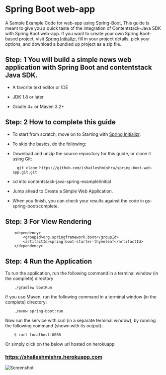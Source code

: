 # Spring Boot web-app

A Sample Example Code for web-app using Spring-Boot,
This guide is meant to give you a quick taste of the integration of Contentstack-Java SDK with Spring Boot web-app. If you want to create your own Spring Boot-based project, visit [Spring Initializr](https://start.spring.io/), fill in your project details, pick your options, and download a bundled up project as a zip file.


## Step: 1 You will build a simple news web application with Spring Boot and contentstack Java SDK.


- A favorite text editor or IDE

- JDK 1.8 or later

- Gradle 4+ or Maven 3.2+


## Step: 2 How to complete this guide

- To start from scratch, move on to Starting with [Spring Initializr](https://start.spring.io/).

- To skip the basics, do the following:

- Download and unzip the source repository for this guide, or clone it using Git: 
     
        git clone https://github.com/ishaileshmishra/spring-boot-web-app.git.git

- cd into contentstack-java-spring-example/initial

- Jump ahead to Create a Simple Web Application.

- When you finish, you can check your results against the code in gs-spring-boot/complete.


## Step: 3 For View Rendering

```
    <dependency>
        <groupId>org.springframework.boot</groupId>
        <artifactId>spring-boot-starter-thymeleaf</artifactId>
    </dependency>
```

## Step: 4 Run the Application


To run the application, run the following command in a terminal window (in the complete) directory

```
    ./gradlew bootRun
```

If you use Maven, run the following command in a terminal window (in the complete) directory:

```
    ./mvnw spring-boot:run
```


Now run the service with curl (in a separate terminal window), by running the following command (shown with its output):

```
    $ curl localhost:8080
```

Or simply click on the below url hosted on herokuapp

### https://shaileshmishra.herokuapp.com


![Screenshot](https://github.com/ishaileshmishra/example/blob/master/snapshot.png?raw=true)


